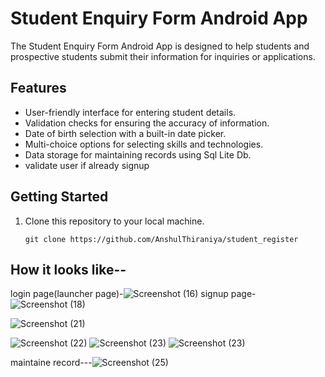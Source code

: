 # Student Enquiry Form Android App

The Student Enquiry Form Android App is designed to help students and prospective students submit their information for inquiries or applications.



## Features

- User-friendly interface for entering student details.
- Validation checks for ensuring the accuracy of information.
- Date of birth selection with a built-in date picker.
- Multi-choice options for selecting skills and technologies.
- Data storage for maintaining records using Sql Lite Db.
- validate user if already signup 

## Getting Started

1. Clone this repository to your local machine.
   ```shell
   git clone https://github.com/AnshulThiraniya/student_register
## How it looks like--
login page(launcher page)-![Screenshot (16)](https://github.com/AnshulThiraniya/student_register/assets/70026554/546c7f78-fdfb-4e45-8fd1-9054623cb99b)
signup page-![Screenshot (18)](https://github.com/AnshulThiraniya/student_register/assets/70026554/57fed08f-df38-4bde-ad99-afc1ec6d8365)

![Screenshot (21)](https://github.com/AnshulThiraniya/student_register/assets/70026554/e0f37e53-cc64-4e85-8427-7369eb62a3b7)

![Screenshot (22)](https://github.com/AnshulThiraniya/student_register/assets/70026554/a1f09bcf-4aa0-4b5d-8c63-d52185e4fc47)
![Screenshot (23)](https://github.com/AnshulThiraniya/student_register/assets/70026554/2262fa1e-7564-492c-a5e2-fe9b85dd22fa)
![Screenshot (23)](https://github.com/AnshulThiraniya/student_register/assets/70026554/4576edae-8b25-464b-8f6b-ca777f51bbfb)

maintaine record---![Screenshot (25)](https://github.com/AnshulThiraniya/student_register/assets/70026554/b47c5484-07b2-46f6-bcfc-78611ad38ad2)
